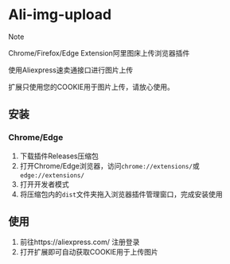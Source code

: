 # Ali-img-upload

> [!NOTE]
>
> Chrome/Firefox/Edge Extension阿里图床上传浏览器插件
>
> 使用Aliexpress速卖通接口进行图片上传
>
> 扩展只使用您的COOKIE用于图片上传，请放心使用。

## 安装

### Chrome/Edge

1. 下载插件Releases压缩包
2. 打开Chrome/Edge浏览器，访问`chrome://extensions/`或`edge://extensions/`
3. 打开开发者模式
4. 将压缩包内的`dist`文件夹拖入浏览器插件管理窗口，完成安装使用

## 使用 

1. 前往https://aliexpress.com/  注册登录
2. 打开扩展即可自动获取COOKIE用于上传图片

